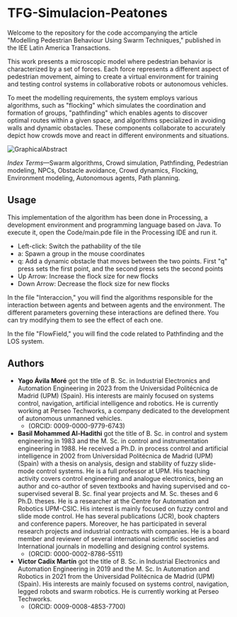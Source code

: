 # TFG-Simulacion-Peatones

Welcome to the repository for the code accompanying the article "Modelling Pedestrian Behaviour Using Swarm Techniques," published in the IEE Latin America Transactions.

This work presents a microscopic model where pedestrian behavior is characterized by a set of forces. Each force represents a different aspect of pedestrian movement, aiming to create a virtual environment for training and testing control systems in collaborative robots or autonomous vehicles.

To meet the modelling requirements, the system employs various algorithms, such as "flocking" which simulates the coordination and formation of groups, "pathfinding" which enables agents to discover optimal routes within a given space, and algorithms specialized in avoiding walls and dynamic obstacles. These components collaborate to accurately depict how crowds move and react in different environments and situations.

![GraphicalAbstract](https://github.com/YagoAM/Modelling-pedestrian-behaviour-using-swarm-techniques/assets/50001054/733c32ed-9836-495e-9f88-8c8878da43ad)

*Index Terms*—Swarm algorithms, Crowd simulation, Pathfinding, Pedestrian modeling, NPCs, Obstacle avoidance, Crowd dynamics, Flocking, Environment modeling, Autonomous agents, Path planning.

## Usage
This implementation of the algorithm has been done in Processing, a development environment and programming language based on Java​​. To execute it, open the Code/main.pde file in the Processing IDE and run it.
- Left-click: Switch the pathability of the tile
- a: Spawn a group in the mouse coordinates
- q: Add a dynamic obstacle that moves between the two points. First "q" press sets the first point, and the second press sets the second points
- Up Arrow: Increase the flock size for new flocks
- Down Arrow: Decrease the flock size for new flocks

In the file "Interaccion," you will find the algorithms responsible for the interaction between agents and between agents and the environment. The different parameters governing these interactions are defined there. You can try modifying them to see the effect of each one.

In the file "FlowField," you will find the code related to Pathfinding and the LOS system.

## Authors 
- **Yago Ávila Moré** got the title of B. Sc. in Industrial Electronics and Automation Engineering in 2023 from the Universidad Politécnica de Madrid (UPM) (Spain). His interests are mainly focused on systems control, navigation, artificial intelligence and robotics. He is currently working at Perseo Techworks, a company dedicated to the development of autonomous unmanned vehicles.
  - (ORCID: 0009-0000-9779-6743)
- **Basil Mohammed Al-Hadithi** got the title of B. Sc. in control and system engineering in 1983 and the M. Sc. in control and instrumentation engineering in 1988. He received a Ph.D. in process control and artificial intelligence in 2002 from Universidad Politécnica de Madrid (UPM) (Spain) with a thesis on analysis, design and stability of fuzzy slide-mode control systems. He is a full professor at UPM. His teaching activity covers control engineering and analogue electronics, being an author and co-author of seven textbooks and having supervised and co-supervised several B. Sc. final year projects and M. Sc. theses and 6 Ph.D. theses. He is a researcher at the Centre for Automation and Robotics UPM-CSIC. His interest is mainly focused on fuzzy control and slide mode control. He has several publications (JCR), book chapters and conference papers. Moreover, he has participated in several research projects and industrial contracts with companies. He is a board member and reviewer of several international scientific societies and International journals in modelling and designing control systems.
  - (ORCID: 0000-0002-8786-5511)
- **Victor Cadix Martín** got the title of B. Sc. in Industrial Electronics and Automation Engineering in 2019 and the M. Sc. In Automation and Robotics in 2021 from the Universidad Politécnica de Madrid (UPM) (Spain). His interests are mainly focused on systems control, navigation, legged robots and swarm robotics. He is currently working at Perseo Techworks.
  - (ORCID: 0009-0008-4853-7700)
